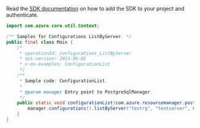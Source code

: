 Read the [SDK documentation](https://github.com/Azure/azure-sdk-for-java/blob/azure-resourcemanager-postgresqlflexibleserver_1.0.0-beta.3/sdk/postgresqlflexibleserver/azure-resourcemanager-postgresqlflexibleserver/README.md) on how to add the SDK to your project and authenticate.

```java
import com.azure.core.util.Context;

/** Samples for Configurations ListByServer. */
public final class Main {
    /*
     * operationId: Configurations_ListByServer
     * api-version: 2021-06-01
     * x-ms-examples: ConfigurationList
     */
    /**
     * Sample code: ConfigurationList.
     *
     * @param manager Entry point to PostgreSqlManager.
     */
    public static void configurationList(com.azure.resourcemanager.postgresqlflexibleserver.PostgreSqlManager manager) {
        manager.configurations().listByServer("testrg", "testserver", Context.NONE);
    }
}
```
